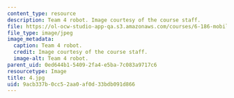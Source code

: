 ```yaml
---
content_type: resource
description: Team 4 robot. Image courtesy of the course staff.
file: https://ol-ocw-studio-app-qa.s3.amazonaws.com/courses/6-186-mobile-autonomous-systems-laboratory-january-iap-2005/9acb337b0cc52aa0af0d33bdb091d866_4.jpg
file_type: image/jpeg
image_metadata:
  caption: Team 4 robot.
  credit: Image courtesy of the course staff.
  image-alt: Team 4 robot.
parent_uid: 0ed644b1-5409-2fa4-e5ba-7c083a9717c6
resourcetype: Image
title: 4.jpg
uid: 9acb337b-0cc5-2aa0-af0d-33bdb091d866
---
```

